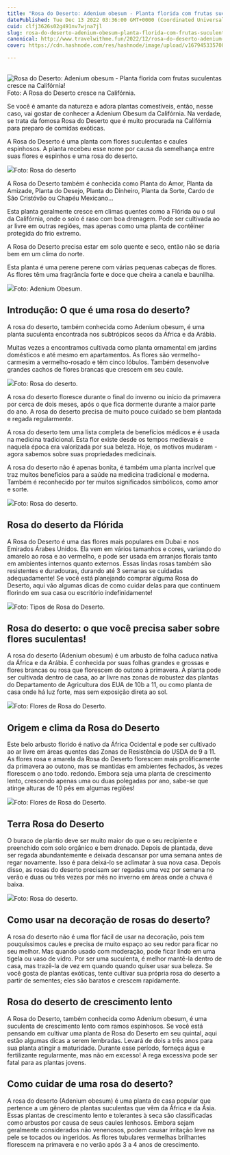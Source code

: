 ```yaml
---
title: "Rosa do Deserto: Adenium obesum - Planta florida com frutas suculentas cresce na Califórnia!"
datePublished: Tue Dec 13 2022 03:36:00 GMT+0000 (Coordinated Universal Time)
cuid: clfj3626s02g491nv7wjna7jl
slug: rosa-do-deserto-adenium-obesum-planta-florida-com-frutas-suculentas-cresce-na-california
canonical: http://www.travelwithme.fun/2022/12/rosa-do-deserto-adenium-obesum-planta.html
cover: https://cdn.hashnode.com/res/hashnode/image/upload/v1679453357087/dd1a46c3-369d-45aa-aed0-24f97cba1d83.jpeg

---
```


 ![Rosa do Deserto: Adenium obesum - Planta florida com frutas suculentas cresce na Califórnia!](https://cdn.hashnode.com/res/hashnode/image/upload/v1679453340882/20d80242-0116-4cf8-bc49-9674e1ea6d0e.jpeg)Foto: A Rosa do Deserto cresce na Califórnia.

Se você é amante da natureza e adora plantas comestíveis, então, nesse caso, vai gostar de conhecer a Adenium Obesum da Califórnia. Na verdade, se trata da fomosa Rosa do Deserto que é muito procurada na Califórnia para preparo de comidas exóticas.

A Rosa do Deserto é uma planta com flores suculentas e caules espinhosos. A planta recebeu esse nome por causa da semelhança entre suas flores e espinhos e uma rosa do deserto.

![](https://cdn.hashnode.com/res/hashnode/image/upload/v1679453343107/053402fd-92bf-41df-97a6-dee07c492d8c.jpeg)Foto: Rosa do deserto

A Rosa do Deserto também é conhecida como Planta do Amor, Planta da Amizade, Planta do Desejo, Planta do Dinheiro, Planta da Sorte, Cardo de São Cristóvão ou Chapéu Mexicano...

Esta planta geralmente cresce em climas quentes como a Flórida ou o sul da Califórnia, onde o solo é raso com boa drenagem. Pode ser cultivada ao ar livre em outras regiões, mas apenas como uma planta de contêiner protegida do frio extremo.

A Rosa do Deserto precisa estar em solo quente e seco, então não se daria bem em um clima do norte.

Esta planta é uma perene perene com várias pequenas cabeças de flores. As flores têm uma fragrância forte e doce que cheira a canela e baunilha.

![](https://cdn.hashnode.com/res/hashnode/image/upload/v1679453344956/cb80875f-547a-4832-b1b5-7ea5fd2da4ae.jpeg)Foto: Adenium Obesum.

**Introdução: O que é uma rosa do deserto?**
--------------------------------------------

A rosa do deserto, também conhecida como Adenium obesum, é uma planta suculenta encontrada nos subtrópicos secos da África e da Arábia.

Muitas vezes a encontramos cultivada como planta ornamental em jardins domésticos e até mesmo em apartamentos. As flores são vermelho-carmesim a vermelho-rosado e têm cinco lóbulos. Também desenvolve grandes cachos de flores brancas que crescem em seu caule.

![](https://cdn.hashnode.com/res/hashnode/image/upload/v1679453346397/588747e3-eec9-4072-a3cc-9301d314253a.jpeg)Foto: Rosa do deserto.

A rosa do deserto floresce durante o final do inverno ou início da primavera por cerca de dois meses, após o que fica dormente durante a maior parte do ano. A rosa do deserto precisa de muito pouco cuidado se bem plantada e regada regularmente.

A rosa do deserto tem uma lista completa de benefícios médicos e é usada na medicina tradicional. Esta flor existe desde os tempos medievais e naquela época era valorizada por sua beleza. Hoje, os motivos mudaram - agora sabemos sobre suas propriedades medicinais.

A rosa do deserto não é apenas bonita, é também uma planta incrível que traz muitos benefícios para a saúde na medicina tradicional e moderna. Também é reconhecido por ter muitos significados simbólicos, como amor e sorte.

![](https://cdn.hashnode.com/res/hashnode/image/upload/v1679453348027/5ab4abe7-7b3d-447b-bfcd-d710ff74e5f5.jpeg)Foto: Rosa do deserto.

**Rosa do deserto da Flórida**
------------------------------

A Rosa do Deserto é uma das flores mais populares em Dubai e nos Emirados Árabes Unidos. Ela vem em vários tamanhos e cores, variando do amarelo ao rosa e ao vermelho, e pode ser usada em arranjos florais tanto em ambientes internos quanto externos. Essas lindas rosas também são resistentes e duradouras, durando até 3 semanas se cuidadas adequadamente! Se você está planejando comprar alguma Rosa do Deserto, aqui vão algumas dicas de como cuidar delas para que continuem florindo em sua casa ou escritório indefinidamente!

![](https://cdn.hashnode.com/res/hashnode/image/upload/v1679453349781/b2d200f7-1af0-4bf1-9d48-dc4a940eb246.jpeg)Foto: Tipos de Rosa do Deserto.

**Rosa do deserto: o que você precisa saber sobre flores suculentas!**
----------------------------------------------------------------------

A rosa do deserto (Adenium obesum) é um arbusto de folha caduca nativa da África e da Arábia. É conhecida por suas folhas grandes e grossas e flores brancas ou rosa que florescem do outono à primavera. A planta pode ser cultivada dentro de casa, ao ar livre nas zonas de robustez das plantas do Departamento de Agricultura dos EUA de 10b a 11, ou como planta de casa onde há luz forte, mas sem exposição direta ao sol.

![](https://cdn.hashnode.com/res/hashnode/image/upload/v1679453351788/7f5ce85f-51b1-45c1-8a4f-2ad2a0a0c3cb.jpeg)Foto: Flores de Rosa do Deserto.

**Origem e clima da Rosa do Deserto**
-------------------------------------

Este belo arbusto florido é nativo da África Ocidental e pode ser cultivado ao ar livre em áreas quentes das Zonas de Resistência do USDA de 9 a 11. As flores rosa e amarela da Rosa do Deserto florescem mais prolificamente da primavera ao outono, mas se mantidas em ambientes fechados, às vezes florescem o ano todo. redondo. Embora seja uma planta de crescimento lento, crescendo apenas uma ou duas polegadas por ano, sabe-se que atinge alturas de 10 pés em algumas regiões!

![](https://cdn.hashnode.com/res/hashnode/image/upload/v1679453353762/ec85f895-126c-4fd3-8f3c-82c1f25102e8.jpeg)Foto: Flores de Rosa do Deserto.

**Terra Rosa do Deserto**
-------------------------

O buraco de plantio deve ser muito maior do que o seu recipiente e preenchido com solo orgânico e bem drenado. Depois de plantada, deve ser regada abundantemente e deixada descansar por uma semana antes de regar novamente. Isso é para deixá-lo se aclimatar à sua nova casa. Depois disso, as rosas do deserto precisam ser regadas uma vez por semana no verão e duas ou três vezes por mês no inverno em áreas onde a chuva é baixa.

![](https://cdn.hashnode.com/res/hashnode/image/upload/v1679453355985/71261777-11cc-4251-89bc-d6a1580ea2fe.jpeg)Foto: Rosa do deserto.

**Como usar na decoração de rosas do deserto?**
-----------------------------------------------

A rosa do deserto não é uma flor fácil de usar na decoração, pois tem pouquíssimos caules e precisa de muito espaço ao seu redor para ficar no seu melhor. Mas quando usado com moderação, pode ficar lindo em uma tigela ou vaso de vidro. Por ser uma suculenta, é melhor mantê-la dentro de casa, mas trazê-la de vez em quando quando quiser usar sua beleza. Se você gosta de plantas exóticas, tente cultivar sua própria rosa do deserto a partir de sementes; eles são baratos e crescem rapidamente.

**Rosa do deserto de crescimento lento**
----------------------------------------

A Rosa do Deserto, também conhecida como Adenium obesum, é uma suculenta de crescimento lento com ramos espinhosos. Se você está pensando em cultivar uma planta de Rosa do Deserto em seu quintal, aqui estão algumas dicas a serem lembradas. Levará de dois a três anos para sua planta atingir a maturidade. Durante esse período, forneça água e fertilizante regularmente, mas não em excesso! A rega excessiva pode ser fatal para as plantas jovens.

**Como cuidar de uma rosa do deserto?**
---------------------------------------

A rosa do deserto (Adenium obesum) é uma planta de casa popular que pertence a um gênero de plantas suculentas que vêm da África e da Ásia. Essas plantas de crescimento lento e tolerantes à seca são classificadas como arbustos por causa de seus caules lenhosos. Embora sejam geralmente considerados não venenosos, podem causar irritação leve na pele se tocados ou ingeridos. As flores tubulares vermelhas brilhantes florescem na primavera e no verão após 3 a 4 anos de crescimento.